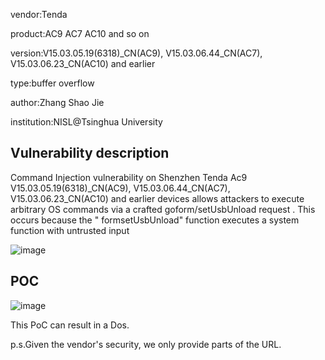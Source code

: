 vendor:Tenda


product:AC9 AC7 AC10 and so on

version:V15.03.05.19(6318)_CN(AC9), V15.03.06.44_CN(AC7), V15.03.06.23_CN(AC10) and earlier

type:buffer overflow

author:Zhang Shao Jie

institution:NISL@Tsinghua University


Vulnerability description
-------------------------
Command Injection vulnerability on Shenzhen Tenda Ac9 V15.03.05.19(6318)_CN(AC9), V15.03.06.44_CN(AC7), V15.03.06.23_CN(AC10) and earlier devices allows attackers to execute arbitrary OS commands via a crafted goform/setUsbUnload request . This occurs because the " formsetUsbUnload" function executes a system function with untrusted input

![image](https://github.com/zsjevilhex/iot/blob/master/route/tenda/tenda-03/image.png)


POC
-------------------------

![image](https://github.com/zsjevilhex/iot/blob/master/route/tenda/tenda-03/poc.jpeg)

This PoC can result in a Dos. 


p.s.Given the vendor's security, we only provide parts of the URL.
